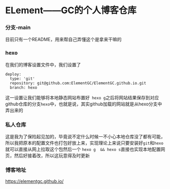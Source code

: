 # ELement——GC的个人博客仓库

### 分支-main

目前只有一个README，用来帮自己弄懂这个是拿来干嘛的

### hexo

在我们的博客设置文件中，我们设置了

```
deploy:
  type: 'git'
  repository: git@github.com:ElementGC/ElementGC.github.io.git
  branch: hexo
```

这一设置让我们能够将本地静态网站布置好` hexo g`之后将网站结果保存到对应github仓库的分支`hexo`中，也就是说，其实github加载的网站就是从hexo分支中弄出来的

### 私人仓库

这是我为了保险起见加的，毕竟说不定什么时候一不小心本地仓库没了都有可能，所以我把原本的配置文件也打包好放上来，实现理论上来说只要安装好`git`和`hexo`就可以直接从网上拉取这个包然后一个	`hexo g  && hexo s`直接也实现本地配置网页，然后好接着改，所以这玩意得及时更新

### 博客地址
https://elementgc.github.io/

